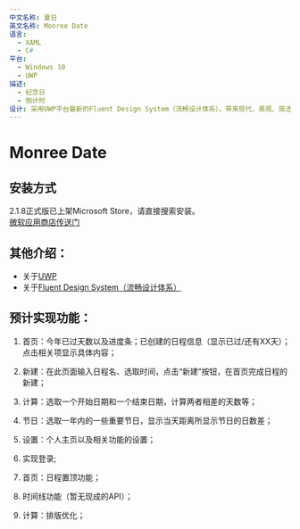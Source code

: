 ```yaml
---
中文名称: 夏日
英文名称: Monree Date
语言:
  - XAML
  - C#
平台:
  - Windows 10
  - UWP
描述:
  - 纪念日
  - 倒计时
设计: 采用UWP平台最新的Fluent Design System（流畅设计体系），带来现代、美观、简洁的视觉效果。包括亚克力材质元素和背景、光标的光影效果、元素的深度效果。缩放以及动态效果还待加入。
---
```


# Monree Date  
## 安装方式        
2.1.8正式版已上架Microsoft Store，请直接搜索安装。  
[微软应用商店传送门](https://www.microsoft.com/store/productId/9PKBWKPCCFJ8)      
    
## 其他介绍：  
- 关于[UWP](https://docs.microsoft.com/zh-cn/windows/uwp/get-started/universal-application-platform-guide)  
- 关于[Fluent Design System（流畅设计体系）](https://developer.microsoft.com/zh-cn/windows/apps/design?ocid=cxfluent-getstartedheader-devcenterappsdesign)  


## 预计实现功能：  

1. 首页：今年已过天数以及进度条；已创建的日程信息（显示已过/还有XX天）；点击相关项显示具体内容；

2. 新建：在此页面输入日程名、选取时间，点击“新建”按钮，在首页完成日程的新建；

2. 计算：选取一个开始日期和一个结束日期，计算两者相差的天数等；

3. 节日：选取一年内的一些重要节日，显示当天距离所显示节日的日数差；

4. 设置：个人主页以及相关功能的设置；  

5. 实现登录;  

6. 首页：日程置顶功能；  

7. 时间线功能（暂无现成的API）；  

8. 计算：排版优化；  

